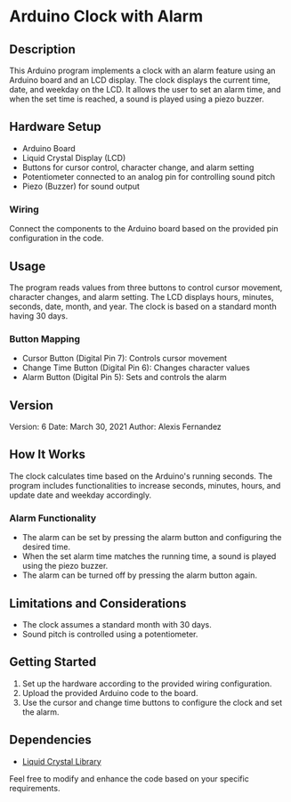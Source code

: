 # Arduino Clock with Alarm

## Description

This Arduino program implements a clock with an alarm feature using an Arduino board and an LCD display. The clock displays the current time, date, and weekday on the LCD. It allows the user to set an alarm time, and when the set time is reached, a sound is played using a piezo buzzer.

## Hardware Setup

- Arduino Board
- Liquid Crystal Display (LCD)
- Buttons for cursor control, character change, and alarm setting
- Potentiometer connected to an analog pin for controlling sound pitch
- Piezo (Buzzer) for sound output

### Wiring

Connect the components to the Arduino board based on the provided pin configuration in the code.

## Usage

The program reads values from three buttons to control cursor movement, character changes, and alarm setting. The LCD displays hours, minutes, seconds, date, month, and year. The clock is based on a standard month having 30 days.

### Button Mapping

- Cursor Button (Digital Pin 7): Controls cursor movement
- Change Time Button (Digital Pin 6): Changes character values
- Alarm Button (Digital Pin 5): Sets and controls the alarm

## Version

Version: 6
Date: March 30, 2021
Author: Alexis Fernandez

## How It Works

The clock calculates time based on the Arduino's running seconds. The program includes functionalities to increase seconds, minutes, hours, and update date and weekday accordingly.

### Alarm Functionality

- The alarm can be set by pressing the alarm button and configuring the desired time.
- When the set alarm time matches the running time, a sound is played using the piezo buzzer.
- The alarm can be turned off by pressing the alarm button again.

## Limitations and Considerations

- The clock assumes a standard month with 30 days.
- Sound pitch is controlled using a potentiometer.

## Getting Started

1. Set up the hardware according to the provided wiring configuration.
2. Upload the provided Arduino code to the board.
3. Use the cursor and change time buttons to configure the clock and set the alarm.

## Dependencies

- [Liquid Crystal Library](https://www.arduino.cc/en/Reference/LiquidCrystal)

Feel free to modify and enhance the code based on your specific requirements.

